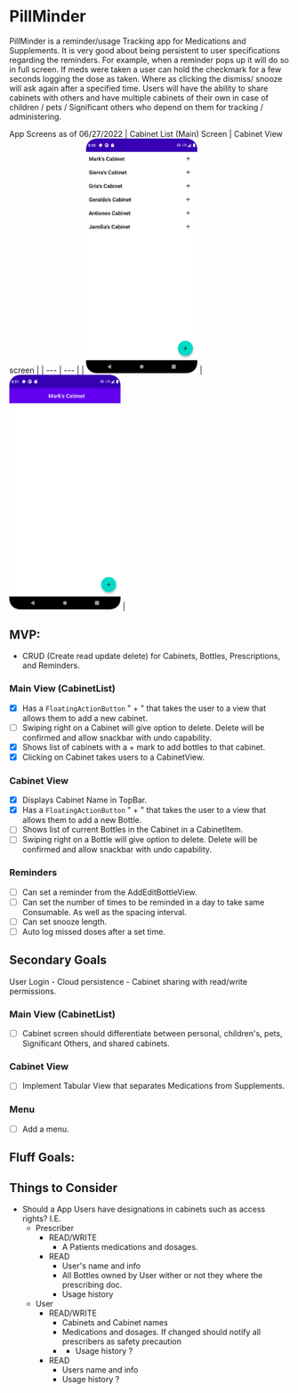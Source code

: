 # PillMinder
PillMinder is a reminder/usage Tracking app for Medications and Supplements. It is very good about being persistent to user specifications regarding the reminders. For example, when a reminder pops up it will do so in full screen. If meds were taken a user can hold the checkmark for a few seconds logging the dose as taken. Where as clicking the dismiss/ snooze will ask again after a specified time.
Users will have the ability to share cabinets with others and have multiple cabinets of their own in case of children / pets / Significant others who depend on them for tracking / administering. 


App Screens as of 06/27/2022
| Cabinet List (Main) Screen | Cabinet View screen | 
| --- | --- |
| <img src="https://github.com/ahrenswett/PillMinder/blob/main/readme_res/main_screen.png?raw=true" width="200" /> | <img src="https://github.com/ahrenswett/PillMinder/blob/main/readme_res/cabinet_view.png?raw=true" width="200" /> |


## MVP:
  - CRUD (Create read update delete) for Cabinets, Bottles, Prescriptions, and Reminders.
### Main View (CabinetList)
  - [x] Has a `FloatingActionButton` " + " that takes the user to a view that allows them to add a new cabinet.
  - [ ] Swiping right on a Cabinet will give option to delete. Delete will be confirmed and allow snackbar with undo capability.
  - [x] Shows list of cabinets with a + mark to add bottles to that cabinet.
  - [x] Clicking on Cabinet takes users to a CabinetView.
### Cabinet View
  - [x] Displays Cabinet Name in TopBar.
  - [x] Has a `FloatingActionButton` " + " that takes the user to a view that allows them to add a new Bottle.
  - [ ] Shows list of current Bottles in the Cabinet in a CabinetItem.
  - [ ] Swiping right on a Bottle will give option to delete. Delete will be confirmed and allow snackbar with undo capability.
### Reminders
  - [ ] Can set a reminder from the AddEditBottleView.
  - [ ] Can set the number of times to be reminded in a day to take same Consumable. As well as the spacing interval.
  - [ ] Can set snooze length.
  - [ ] Auto log missed doses after a set time.
  
## Secondary Goals
User Login - Cloud persistence - Cabinet sharing with read/write permissions.
### Main View (CabinetList)
  - [ ] Cabinet screen should differentiate between personal, children's, pets, Significant Others, and shared cabinets.
### Cabinet View
  - [ ] Implement Tabular View that separates Medications from Supplements.
### Menu
  - [ ] Add a menu.

## Fluff Goals: 

## Things to Consider
- Should a App Users have designations in cabinets such as access rights? I.E.
  - Prescriber
    - READ/WRITE 
      - A Patients medications and dosages. 
    - READ
      - User's name and info
      - All Bottles owned by User wither or not they where the prescribing doc.
      - Usage history
  - User
    - READ/WRITE
      - Cabinets and Cabinet names
      - Medications and dosages. If changed should notify all prescribers as safety precaution 
      - - Usage history ?
    - READ
      - Users name and info 
      - Usage history ?
      